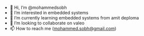 - 👋 Hi, I’m @mohammedsobh
- 👀 I’m interested in embedded systems
- 🌱 I’m currently learning embedded systems from amit deploma
- 💞️ I’m looking to collaborate on valeo
- 📫 How to reach me (mohammed.sobh@gmail.com)

<!---
mohammedsobh/mohammedsobh is a ✨ special ✨ repository because its `README.md` (this file) appears on your GitHub profile.
You can click the Preview link to take a look at your changes.
--->
